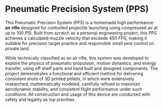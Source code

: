 # Pneumatic Precision System (PPS)

This Pneumatic Precision System (PPS) is a homemade high performance **air rifle** designed for controlled projectile launching using compressed air at up to 100 PSI. Built from scratch as a personal engineering project, this PPS achieves a calculated muzzle velocity that exceeds 450 FPS, making it suitable for precision target practice and responsible small pest control on private land.

While technically classified as an air rifle, this system was developed to explore the physics of pneumatic propulsion, motion dynamics, and energy transfer, using off shelf parts and hand built and designed components. The project demonstrates a functional and efficient method for delivering consistent shots of 3D printed pellets, in which were extensively researched, mathematically modeled, carefully refined to maximize aerodynamic stability, and consistent flight performance under such conditions. All construction and usage of this device are conducted with safety and legality as top priorities.
